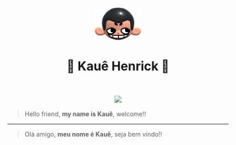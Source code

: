 <div align="center">
  <img height="75px" src="khicon.png" alt="logo">
  <h1 align="center">👾 Kauê Henrick 🫣</h1>
  
</div>
<br>
<p align="center">
  <img src="https://skillicons.dev/icons?i=html,css,javascript,nodejs, nextjs, reactjs, vuejs, tailwind"/>
</p>

> Hello friend, **my name is Kauê**, welcome!!

---

> Olá amigo, **meu nome é Kauê**, seja bem vindo!!
